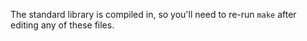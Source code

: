 The standard library is compiled in, so you'll need to re-run `make` after
editing any of these files.
